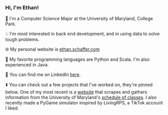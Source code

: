 ### Hi, I'm Ethan!

🐢 I'm a Computer Science Major at the University of Maryland, College Park.

💡 I'm most interested in back end development, and in using data to solve tough problems. 

🌐 My personal website is [ethan.schaffer.com](http://ethan.schaffer.com/)

🐍 My favorite programming languages are Python and Scala. I'm also experienced in Java.

🔎 You can find me on LinkedIn [here](https://www.linkedin.com/in/ethan-schaffer/).

⬇️ You can check out a few projects that I've worked on, they're pinned below. One of my most recent is a [website](https://ethan-schaffer.github.io/UMD-Online-Course-Info/) that scrapes and gathers information from the University of Maryland's [schedule of classes](https://app.testudo.umd.edu/soc/). I also recently made a PyGame simulator inspired by LivingRPS, a TikTok account I liked. 


<!--
**ethan-schaffer/ethan-schaffer** is a ✨ _special_ ✨ repository because its `README.md` (this file) appears on your GitHub profile.
-->
